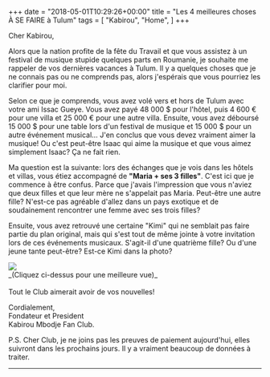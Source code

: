 +++
date = "2018-05-01T10:29:26+00:00"
title = "Les 4 meilleures choses À SE FAIRE à Tulum"
tags = [
    "Kabirou",
    "Home",
]
+++

Cher Kabirou,

Alors que la nation profite de la fête du Travail et que vous assistez à un festival de musique stupide quelques parts en Roumanie, je souhaite me rappeler de vos dernières vacances  à Tulum. Il y a quelques choses que je ne connais pas ou ne comprends pas, alors j'espérais que vous pourriez les clarifier pour moi.
<!--more-->

Selon ce que je comprends, vous avez volé vers et hors de Tulum avec votre ami Issac Gueye. Vous avez payé 48 000 $ pour l'hôtel, puis 4 600 € pour une villa et 25 000 € pour une autre villa. Ensuite, vous avez déboursé 15 000 $ pour une table lors d'un festival de musique et 15 000 $ pour un autre événement musical…  J'en conclus que vous devez vraiment aimer la musique! Ou c'est peut-être Isaac qui aime la musique et que vous aimez simplement Isaac? Ça ne fait rien.

Ma question est la suivante: lors des échanges que je vois dans les hôtels et villas, vous étiez accompagné de **"Maria + ses 3 filles"**. C'est ici que je commence à être confus. Parce que j'avais l'impression que vous n'aviez que deux filles et que leur mère ne s'appelait pas Maria. Peut-être une autre fille? N'est-ce pas agréable d'allez dans un pays exotique et de soudainement rencontrer une femme avec ses trois filles?


Ensuite, vous avez retrouvé une certaine "Kimi" qui ne semblait pas faire partie du plan original, mais qui s'est tout de même jointe à votre invitation lors de ces événements musicaux. S'agit-il d'une quatrième fille? Ou d'une jeune tante peut-être? Est-ce Kimi dans la photo?
<div class="container" style="width:auto">
  <a target="blank" href="https://res.cloudinary.com/vincentstradic/image/upload/v1524675423/post12/kimi.jpg">
    <img src="https://res.cloudinary.com/vincentstradic/image/upload/v1524676248/post12/kimiphoto.jpg" style="max-width:100%">
  </a>
</div>
_(Cliquez ci-dessus pour une meilleure vue)_
<br></br>
Tout le Club aimerait avoir de vos nouvelles!

Cordialement,<br/>
Fondateur et President<br/>
Kabirou Mbodje Fan Club.

P.S. Cher Club, je ne joins pas les preuves de paiement aujourd'hui, elles suivront dans les prochains jours. Il y a vraiment beaucoup de données à traiter.
<hr>
